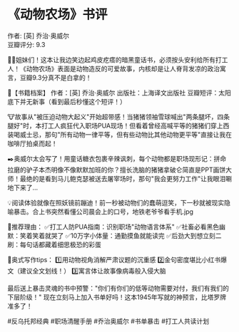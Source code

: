 # 《动物农场》书评

作者: [英] 乔治·奥威尔  
豆瓣评分: 9.3  



🐷💥姐妹们！这本让我边笑边起鸡皮疙瘩的暗黑童话书，必须按头安利给所有打工人！《动物农场》表面是动物造反的可爱故事，内核却是让人脊背发凉的政治寓言，豆瓣9.3分真不是白拿的！

📖【书籍档案】
作者：[英] 乔治·奥威尔
出版社：上海译文出版社
豆瓣短评：太阳底下并无新事（看到最后秒懂这个短评！）

🐮故事从"被压迫动物大起义"开始超带感！当猪猪领袖雪球喊出"两条腿坏，四条腿好"时，本打工人疯狂代入职场PUA现场！但看着曾经高喊平等的猪猪们穿上西装喝威士忌，那句"所有动物一律平等，但有些动物比其他动物更平等"直接让我在咖啡厅拍桌而起！

✒️奥威尔太会写了！用童话糖衣包裹辛辣讽刺，每个动物都是职场现形记：拼命拉磨的驴子本杰明像不像默默加班的你？擅长洗脑的猪猪拿破仑简直是PPT画饼大师！最绝的是看到马儿鲍克瑟被送去屠宰场时，那句"我会更努力工作"让我眼泪唰地下来了...

💡阅读体验就像在照妖镜前蹦迪！前一秒被动物们的蠢萌逗笑，下一秒就被现实隐喻暴击。合上书突然看懂公司晨会上的口号，地铁老爷爷看手机.jpg

🌟推荐理由：
✅打工人防PUA指南：识别职场"动物语言体系"
✅社畜必看黑色幽默：笑着笑着就哭了
✅10万字小体量：通勤摸鱼就能读完
✅后劲大到想立刻二刷：每句话都藏着细思极恐的彩蛋

📌奥式写作tips：
1️⃣用动物视角消解严肃议题的沉重感
2️⃣金句密度堪比小红书爆文（建议全文划线！）
3️⃣寓言体让故事像病毒般入侵大脑

最后送上暴击灵魂的书中预警："你们有你们的低等动物需要对付，我们有我们的下层阶级！" 现在立刻马上加入书单好吗！这本1945年写就的神预言，比塔罗牌准多了！

#反乌托邦经典 #职场清醒手册 #乔治奥威尔 #书单暴击
#打工人共读计划
